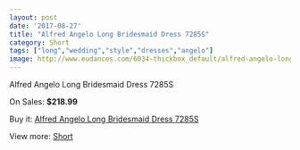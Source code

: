 ```yaml
---
layout: post
date: '2017-08-27'
title: "Alfred Angelo Long Bridesmaid Dress 7285S"
category: Short
tags: ["long","wedding","style","dresses","angelo"]
image: http://www.eudances.com/6034-thickbox_default/alfred-angelo-long-bridesmaid-dress-7285s.jpg
---
```

Alfred Angelo Long Bridesmaid Dress 7285S

On Sales: **$218.99**
<a href="https://www.eudances.com/en/short/2147-alfred-angelo-long-bridesmaid-dress-7285s.html"><amp-img layout="responsive" width="600" height="600" src="//www.eudances.com/6034-thickbox_default/alfred-angelo-long-bridesmaid-dress-7285s.jpg" alt="Alfred Angelo Long Bridesmaid Dress 7285S 0" /></a>
<a href="https://www.eudances.com/en/short/2147-alfred-angelo-long-bridesmaid-dress-7285s.html"><amp-img layout="responsive" width="600" height="600" src="//www.eudances.com/6035-thickbox_default/alfred-angelo-long-bridesmaid-dress-7285s.jpg" alt="Alfred Angelo Long Bridesmaid Dress 7285S 1" /></a>

Buy it: [Alfred Angelo Long Bridesmaid Dress 7285S](https://www.eudances.com/en/short/2147-alfred-angelo-long-bridesmaid-dress-7285s.html "Alfred Angelo Long Bridesmaid Dress 7285S")

View more: [Short](https://www.eudances.com/en/25-short "Short")